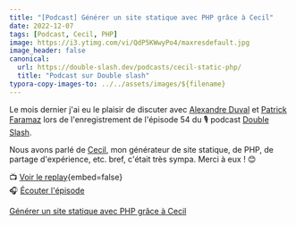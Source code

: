 ```yaml
---
title: "[Podcast] Générer un site statique avec PHP grâce à Cecil"
date: 2022-12-07
tags: [Podcast, Cecil, PHP]
image: https://i3.ytimg.com/vi/QdP5KWwyPo4/maxresdefault.jpg
image_header: false
canonical:
  url: https://double-slash.dev/podcasts/cecil-static-php/
  title: "Podcast sur Double slash"
typora-copy-images-to: ../../assets/images/${filename}
---
```


Le mois dernier j'ai eu le plaisir de discuter avec [Alexandre Duval](https://www.alexduval.fr) et [Patrick Faramaz](https://www.goodmotion.fr) lors de l'enregistrement de l'épisode 54 du 🎙 podcast [Double Slash](https://double-slash.dev).

Nous avons parlé de [Cecil](https://cecil.app), mon générateur de site statique, de PHP, de partage d'expérience, etc. bref, c'était très sympa. Merci à eux ! 😊

📺 [Voir le replay](https://www.youtube.com/watch?v=QdP5KWwyPo4){embed=false}  
🎧 [Écouter l'épisode](https://double-slash.dev/podcasts/cecil-static-php/)

[Générer un site statique avec PHP grâce à Cecil](https://www.youtube.com/watch?v=QdP5KWwyPo4 "//. 054 Générer un site statique avec PHP grâce à Cecil")